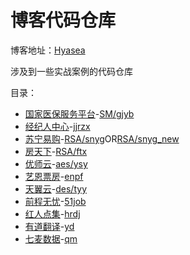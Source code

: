 # 博客代码仓库
博客地址：[Hyasea](https://sz134055.github.io/)

涉及到一些实战案例的代码仓库

目录：
- [国家医保服务平台](https://sz134055.github.io/post/guo-mi-smxi-lie-ni-xiang-xue-xi)-[SM/gjyb](./SM/gjyb/)
- [经纪人中心](https://sz134055.github.io/post/js-ni-xiang-guan-yu-webpack-da-bao-de-xue-xi)-[jjrzx](./jjrzx/jjrzx.js)
- [苏宁易购](https://sz134055.github.io/post/fei-dui-cheng-jia-mi-rsa-suan-fa-xue-xi-ji-fang-tian-xia-ni-xiang/#%E5%AE%9E%E6%88%98-%E8%8B%8F%E5%AE%81%E6%98%93%E8%B4%AD%E7%99%BB%E5%BD%95%E8%A1%A8%E5%8D%95)-[RSA/snyg](./RSA/snyg.js)OR[RSA/snyg_new](./RSA/snyg_new.js)
- [房天下](https://sz134055.github.io/post/fei-dui-cheng-jia-mi-rsa-suan-fa-xue-xi-ji-fang-tian-xia-ni-xiang/#%E5%AE%9E%E6%88%98-%E6%88%BF%E5%A4%A9%E4%B8%8B%E7%99%BB%E5%BD%95%E8%A1%A8%E5%8D%95%E9%80%86%E5%90%91)-[RSA/ftx](./RSA/ftx.js)
- [优师云](https://sz134055.github.io/post/dui-cheng-jia-mi-aes-xue-xi-bi-ji/#%E5%AE%9E%E6%88%98-%E4%BC%98%E5%B8%88%E4%BA%91)-[aes/ysy](./aes/ysy.js)
- [艺恩票房](https://sz134055.github.io/post/yi-en-piao-fa-api-ni-xiang/)-[enpf](./enpf/)
- [天翼云](https://sz134055.github.io/post/dui-cheng-jia-mi-xue-xi-bi-ji/#%E5%A4%A9%E7%BF%BC%E4%BA%91%E5%AE%9E%E6%88%98)-[des/tyy](./des/tyy.js)
- [前程无忧](https://sz134055.github.io/post/ji-lu-yi-ci-playwright-de-shi-yong/#%E8%B5%B7%E5%9B%A0)-[51job](./51job)
- [红人点集](https://sz134055.github.io/post/sha256-jia-mi-ni-xiang-an-li-xue-xi/)-[hrdj](./hrdj)
- [有道翻译](https://sz134055.github.io/post/you-dao-fan-yi-api-ni-xiang/)-[yd](./yd)
- [七麦数据](https://sz134055.github.io/post/qi-mai-shu-ju-bang-dan-api-pa-qu/)-[qm](./qm)


